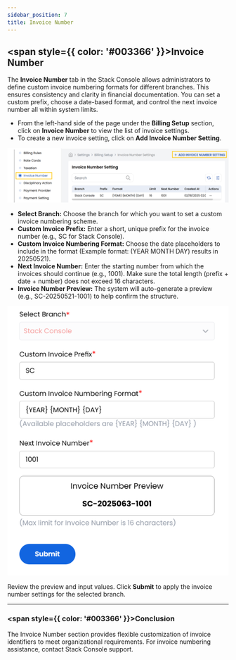 ```yaml
---
sidebar_position: 7
title: Invoice Number
---
```


## <span style={{ color: '#003366' }}>Invoice Number</span>

The **Invoice Number** tab in the Stack Console allows administrators to define custom invoice numbering formats for different branches. This ensures consistency and clarity in financial documentation. You can set a custom prefix, choose a date-based format, and control the next invoice number all within system limits.

- From the left-hand side of the page under the **Billing Setup** section, click on **Invoice Number** to view the list of invoice settings.
- To create a new invoice setting, click on **Add Invoice Number Setting**.

![Invoice Number Settings](images/in_1.png)

- **Select Branch:** Choose the branch for which you want to set a custom invoice numbering scheme.
- **Custom Invoice Prefix:** Enter a short, unique prefix for the invoice number (e.g., SC for Stack Console).
- **Custom Invoice Numbering Format:** Choose the date placeholders to include in the format (Example format: (YEAR MONTH DAY) results in 20250521).
- **Next Invoice Number:** Enter the starting number from which the invoices should continue (e.g., 1001).
Make sure the total length (prefix + date + number) does not exceed 16 characters.
- **Invoice Number Preview:** The system will auto-generate a preview (e.g., SC-20250521-1001) to help confirm the structure.

![Invoice Number Configuration](images/in_2.png)

Review the preview and input values. Click **Submit** to apply the invoice number settings for the selected branch.

----------

### <span style={{ color: '#003366' }}>Conclusion</span>
The Invoice Number section provides flexible customization of invoice identifiers to meet organizational requirements. For invoice numbering assistance, contact Stack Console support.